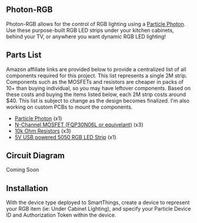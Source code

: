 ## Photon-RGB

Photon-RGB allows for the control of RGB lighting using a [Particle Photon](https://www.particle.io/). Use these purpose-built RGB LED strips under your kitchen cabinets, behind your TV, or anywhere you want dynamic RGB LED lighting!

## Parts List

Amazon affiliate links are provided below to provide a centralized list of all components required for this project. This list represents a single 2M strip. Components such as the MOSFETs and resistors are cheaper in packs of 10+ than buying individual, so you may have leftover components. Based on these costs and buying the items listed below, each 2M strip costs around $40. This list is subject to change as the design becomes finalized. I'm also working on custom PCBs to mount the components.

* [Particle Photon](http://amzn.to/2kAbdeQ) (x1)
* [N-Channel MOSFET (FQP30N06L or equivelant)](http://amzn.to/2j1Vncg) (x3)
* [10k Ohm Resistors](http://amzn.to/2kx1Hcb) (x3)
* [5V USB powered 5050 RGB LED Strip](http://amzn.to/2kwAaaX) (x1)

## Circuit Diagram

Coming Soon

## Installation

With the device type deployed to SmartThings, create a device to represent your RGB item (ie: Under Cabinet Lighting), and specify your Particle Device ID and Authorization Token within the device.